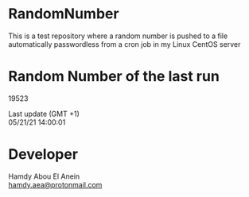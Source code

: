 # RandomNumber    
This is a test repository where a random number is pushed to a file automatically passwordless from a cron job in my Linux CentOS server    
# Random Number of the last run   
19523
      
Last update (GMT +1)    
05/21/21 14:00:01
# Developer    
Hamdy Abou El Anein   
hamdy.aea@protonmail.com
